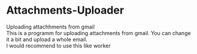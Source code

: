 # Attachments-Uploader
Uploading attachhments from gmail<br>
This is a programm for uploading attachments from gmail. You can change it a bit and upload a whole email.<br>
I would recommend to use this like worker
